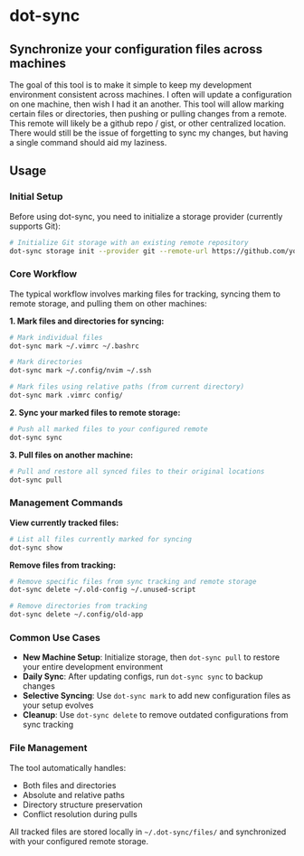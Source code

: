 # dot-sync

## Synchronize your configuration files across machines

The goal of this tool is to make it simple to keep my development environment consistent across machines.
I often will update a configuration on one machine, then wish I had it an another.
This tool will allow marking certain files or directories, then pushing or pulling changes from a remote.
This remote will likely be a github repo / gist, or other centralized location.
There would still be the issue of forgetting to sync my changes, but having a single command should aid my laziness.

## Usage

### Initial Setup

Before using dot-sync, you need to initialize a storage provider (currently supports Git):

```bash
# Initialize Git storage with an existing remote repository
dot-sync storage init --provider git --remote-url https://github.com/your-username/dotfiles.git
```

### Core Workflow

The typical workflow involves marking files for tracking, syncing them to remote storage, and pulling them on other machines:

**1. Mark files and directories for syncing:**
```bash
# Mark individual files
dot-sync mark ~/.vimrc ~/.bashrc

# Mark directories
dot-sync mark ~/.config/nvim ~/.ssh

# Mark files using relative paths (from current directory)
dot-sync mark .vimrc config/
```

**2. Sync your marked files to remote storage:**
```bash
# Push all marked files to your configured remote
dot-sync sync
```

**3. Pull files on another machine:**
```bash
# Pull and restore all synced files to their original locations
dot-sync pull
```

### Management Commands

**View currently tracked files:**
```bash
# List all files currently marked for syncing
dot-sync show
```

**Remove files from tracking:**
```bash
# Remove specific files from sync tracking and remote storage
dot-sync delete ~/.old-config ~/.unused-script

# Remove directories from tracking
dot-sync delete ~/.config/old-app
```

### Common Use Cases

- **New Machine Setup**: Initialize storage, then `dot-sync pull` to restore your entire development environment
- **Daily Sync**: After updating configs, run `dot-sync sync` to backup changes
- **Selective Syncing**: Use `dot-sync mark` to add new configuration files as your setup evolves
- **Cleanup**: Use `dot-sync delete` to remove outdated configurations from sync tracking

### File Management

The tool automatically handles:
- Both files and directories
- Absolute and relative paths
- Directory structure preservation
- Conflict resolution during pulls

All tracked files are stored locally in `~/.dot-sync/files/` and synchronized with your configured remote storage.

